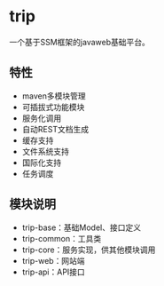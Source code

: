 # trip

一个基于SSM框架的javaweb基础平台。

## 特性

- maven多模块管理
- 可插拔式功能模块
- 服务化调用
- 自动REST文档生成
- 缓存支持
- 文件系统支持
- 国际化支持
- 任务调度

## 模块说明

- trip-base：基础Model、接口定义
- trip-common：工具类
- trip-core：服务实现，供其他模块调用
- trip-web：网站端
- trip-api：API接口
